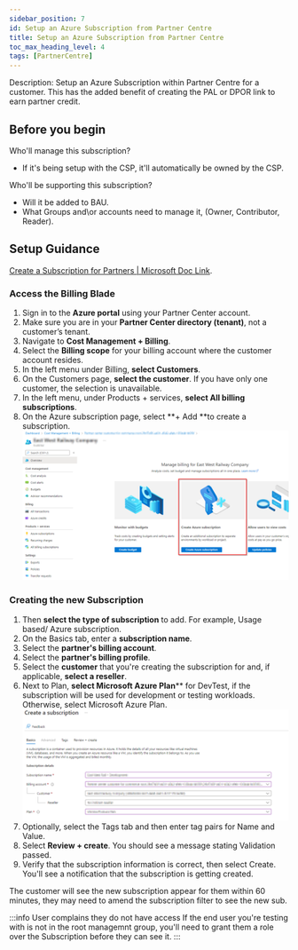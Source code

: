 ```yaml
---
sidebar_position: 7
id: Setup an Azure Subscription from Partner Centre
title: Setup an Azure Subscription from Partner Centre
toc_max_heading_level: 4
tags: [PartnerCentre]
---
```


Description: Setup an Azure Subscription within Partner Centre for a customer. This has the added benefit of creating the PAL or DPOR link to earn partner credit.

## Before you begin

Who'll manage this subscription?

- If it's being setup with the CSP, it'll automatically be owned by the CSP.

Who'll be supporting this subscription?

- Will it be added to BAU.
- What Groups and\or accounts need to manage it, (Owner, Contributor, Reader).

## Setup Guidance

[Create a Subscription for Partners | Microsoft Doc Link](https://docs.microsoft.com/en-us/azure/cost-management-billing/manage/create-customer-subscription#create-a-subscription-as-a-partner-for-a-customer).

### Access the Billing Blade

1. Sign in to the **Azure portal** using your Partner Center account.
2. Make sure you are in your **Partner Center directory (tenant)**, not a customer’s tenant.
3. Navigate to **Cost Management + Billing**.
4. Select the **Billing scope** for your billing account where the customer account resides.
5. In the left menu under Billing, **select Customers**.
6. On the Customers page, **select the customer**. If you have only one customer, the selection is unavailable.
7. In the left menu, under Products + services, **select All billing subscriptions**.
8. On the Azure subscription page, select **+ Add **to create a subscription.
    ![Azure Subscritpion Creation](../../../static/img/Create-CSP-AZ-Sub-03.png)

### Creating the new Subscription

1. Then **select the type of subscription** to add. For example, Usage based/ Azure subscription.
2. On the Basics tab, enter a **subscription name**.
3. Select the **partner's billing account**.
4. Select the **partner's billing profile**.
5. Select the **customer** that you're creating the subscription for and, if applicable, **select a reseller**.
6. Next to Plan, **select Microsoft Azure Plan**** for DevTest, if the subscription will be used for development or testing workloads. Otherwise, select Microsoft Azure Plan.
    ![Creating the subscription](../../../static/img/Create-CSP-AZ-Sub-05.png)
7. Optionally, select the Tags tab and then enter tag pairs for Name and Value.
8. Select **Review + create**. You should see a message stating Validation passed.
9. Verify that the subscription information is correct, then select Create. You'll see a notification that the subscription is getting created.

The customer will see the new subscription appear for them within 60 minutes, they may need to amend the subscription filter to see the new sub.

:::info User complains they do not have access
If the end user you're testing with is not in the root managemnt group, you'll need to grant them a role over the Subscription before they can see it.
:::